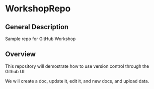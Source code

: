 # WorkshopRepo

## General Description

Sample repo for GitHub Workshop

## Overview

This repository will demostrate how to use version control through the Github UI

We will create a doc, update it, edit it, and new docs, and upload data.

